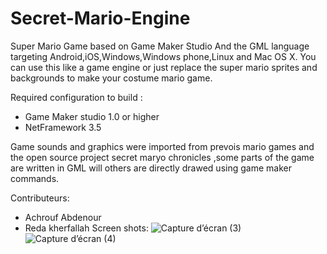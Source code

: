 # Secret-Mario-Engine
Super Mario Game based on Game Maker Studio And the GML language targeting Android,iOS,Windows,Windows phone,Linux and Mac OS X.
You can use this like a game engine or just replace the super mario sprites and backgrounds to make your costume mario game.

Required configuration to build :
- Game Maker studio 1.0 or higher
- NetFramework 3.5

Game sounds and graphics were imported from prevois mario games and the open source project secret maryo chronicles ,some parts of the game are written in GML will others are directly drawed using game maker commands.

Contributeurs:
- Achrouf Abdenour
- Reda kherfallah
Screen shots:
![Capture d’écran (3)](https://user-images.githubusercontent.com/11176293/66700240-538ea000-ece6-11e9-8f0e-9d579a72349c.png)
![Capture d’écran (4)](https://user-images.githubusercontent.com/11176293/66700241-54273680-ece6-11e9-86bf-7f57d54eabac.png)



